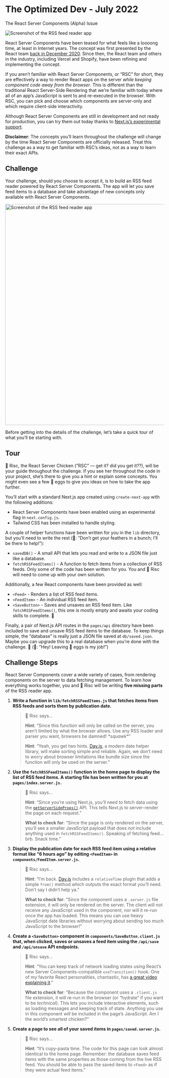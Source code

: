# The Optimized Dev - July 2022

The React Server Components (Alpha) Issue

<img src="https://user-images.githubusercontent.com/8601064/173987473-18b912e5-5c7d-4d72-93fd-936d1707f7ed.png" alt="Screenshot of the RSS feed reader app" />

React Server Components have been teased for what feels like a loooong time, at least in Internet years. The concept was first presented by the React team [back in December 2020](https://reactjs.org/blog/2020/12/21/data-fetching-with-react-server-components.html). Since then, the React team and others in the industry, including Vercel and Shopify, have been refining and implementing the concept.

If you aren’t familiar with React Server Components, or “RSC” for short, they are effectively a way to render React apps on the server _while keeping component code away from the browser_. This is different than the traditional React Server-Side Rendering that we’re familiar with today where all of an app’s JavaScript is sent to and re-executed in the browser. With RSC, you can pick and choose which components are server-only and which require client-side interactivity.

Although React Server Components are still in development and not ready for production, you can try them out today thanks to [Next.js’s experimental support](https://nextjs.org/docs/advanced-features/react-18/server-components).

**Disclaimer**: The concepts you’ll learn throughout the challenge will change by the time React Server Components are officially released. Treat this challenge as a way to get familiar with RSC’s ideas, not as a way to learn their exact APIs.

## Challenge

Your challenge, should you choose to accept it, is to build an RSS feed reader powered by React Server Components. The app will let you save feed items to a database and take advantage of new concepts only available with React Server Components.

<img src="https://user-images.githubusercontent.com/8601064/173987473-18b912e5-5c7d-4d72-93fd-936d1707f7ed.png" alt="Screenshot of the RSS feed reader app" width="700" />

Before getting into the details of the challenge, let’s take a quick tour of what you’ll be starting with.

## Tour

🐔 Risc, the React Server Chicken (”RSC” — get it? did you get it??), will be your guide throughout the challenge. If you see her throughout the code in your project, she’s there to give you a hint or explain some concepts. You might even see a few 🥚 eggs to give you ideas on how to take the app further.

You’ll start with a standard Next.js app created using `create-next-app` with the following additions:

- React Server Components have been enabled using an experimental flag in `next.config.js`.
- Tailwind CSS has been installed to handle styling.

A couple of helper functions have been written for you in the `lib` directory, but you’ll need to write the rest (🐔: ”Don’t get your feathers in a bunch; I’ll be there to help!”):

- `savedDB()` - A small API that lets you read and write to a JSON file just like a database.
- `fetchRSSFeedItems()` - A function to fetch items from a collection of RSS feeds. Only some of the code has been written for you. You and 🐔 Risc will need to come up with your own solution.

Additionally, a few React components have been provided as well:

- `<Feed>` - Renders a list of RSS feed items.
- `<FeedItem>` - An individual RSS feed item.
- `<SaveButton>` - Saves and unsaves an RSS feed item. Like `fetchRSSFeedItems()`, this one is mostly empty and awaits your coding skills to complete. 🧙

Finally, a pair of Next.js API routes in the `pages/api` directory have been included to save and unsave RSS feed items to the database. To keep things simple, the “database” is really just a JSON file saved at `db/saved.json`. Maybe you can upgrade this to a real database when you’re done with the challenge. 👀 (🐔: ”Hey! Leaving 🥚 eggs is my job!”)

## Challenge Steps

React Server Components cover a wide variety of cases, from rendering components on the server to data fetching management. To learn how everything works together, you and 🐔 Risc will be writing **five missing parts** of the RSS reader app.

1. **Write a function in `lib/fetchRSSFeedItems.js` that fetches items from RSS feeds and sorts them by publication date.**

   > 🐔 Risc says…
   >
   > **Hint**: “Since this function will only be called on the server, you aren’t limited by what the browser allows. Use any RSS loader and parser you want, browsers be damned! _\*squawk\*_”
   >
   > **Hint**: “Yeah, you get two hints. [Day.js](https://day.js.org/), a modern date helper library, will make sorting simple and reliable. Again, we don’t need to worry about browser limitations like bundle size since the function will only be used on the server.”

2. **Use the `fetchRSSFeedItems()` function in the home page to display the list of RSS feed items. A starting file has been written for you at `pages/index.server.js`.**

   > 🐔 Risc says…
   >
   > **Hint**: “Since you’re using Next.js, you’ll need to fetch data using the [`getServerSideProps()`](https://nextjs.org/docs/basic-features/data-fetching/get-server-side-props) API. This tells Next.js to server-render the page on each request.”
   >
   > **What to check for**: “Since the page is only rendered on the server, you’ll see a smaller JavaScript payload that does _not_ include anything used in `fetchRSSFeedItems()`. Speaking of fetching feed… brb. Snack time.”

3. **Display the publication date for each RSS feed item using a relative format like “6 hours ago” by editing `<FeedItem>` in `components/FeedItem.server.js`.**

   > 🐔 Risc says…
   >
   > **Hint**: “I’m back. [Day.js](https://day.js.org/) includes a `relativeTime` plugin that adds a simple `from()` method which outputs the exact format you’ll need. Don’t say I didn’t help ya.”
   >
   > **What to check for**: “Since the component uses a `.server.js` file extension, it will only be rendered on the server. The client will not receive any JavaScript used in the component, nor will it re-run once the app has loaded. This means you can use heavy JavaScript date libraries without worrying about sending too much JavaScript to the browser!”

4. **Create a `<SaveButton>` component in `components/SaveButton.client.js` that, when clicked, saves or unsaves a feed item using the `/api/save` and `/api/unsave` API endpoints.**

   > 🐔 Risc says…
   >
   > **Hint**: “You can keep track of network loading states using React’s new Server Components-compatible `useTransition()` hook. One of my favorite React personalities, chantastic, has [a great video explaining it](https://www.youtube.com/watch?v=Kd0d-9RQHSw).”
   >
   > **What to check for**: “Because the component uses a `.client.js` file extension, it will re-run in the browser (or “hydrate” if you want to be _technical_). This lets you include interactive elements, such as loading messages and keeping track of state. Anything you use in this component _will_ be included in the page’s JavaScript. Am I the world’s smartest chicken?”

5. **Create a page to see all of your saved items in `pages/saved.server.js`.**

   > 🐔 Risc says…
   >
   > **Hint**: “It’s copy-pasta time. The code for this page can look almost identical to the home page. Remember: the database saves feed items with the same properties as those coming from the live RSS feed. You should be able to pass the saved items to `<Feed>` as if they were actual feed items.”
